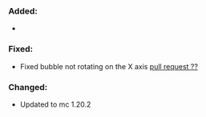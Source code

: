 ### Added:
- 
### Fixed:
- Fixed bubble not rotating on the X axis [pull request ??]()
### Changed:
- Updated to mc 1.20.2